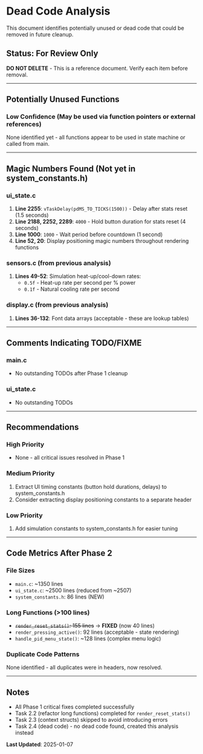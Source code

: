 # Dead Code Analysis

This document identifies potentially unused or dead code that could be removed in future cleanup.

## Status: For Review Only
**DO NOT DELETE** - This is a reference document. Verify each item before removal.

---

## Potentially Unused Functions

### Low Confidence (May be used via function pointers or external references)

None identified yet - all functions appear to be used in state machine or called from main.

---

## Magic Numbers Found (Not yet in system_constants.h)

### ui_state.c

1. **Line 2255**: `vTaskDelay(pdMS_TO_TICKS(1500))` - Delay after stats reset (1.5 seconds)
2. **Line 2188, 2252, 2289**: `4000` - Hold button duration for stats reset (4 seconds)
3. **Line 1000**: `1000` - Wait period before countdown (1 second)
4. **Line 52, 20**: Display positioning magic numbers throughout rendering functions

### sensors.c (from previous analysis)

1. **Lines 49-52**: Simulation heat-up/cool-down rates:
   - `0.5f` - Heat-up rate per second per % power
   - `0.1f` - Natural cooling rate per second

### display.c (from previous analysis)

1. **Lines 36-132**: Font data arrays (acceptable - these are lookup tables)

---

## Comments Indicating TODO/FIXME

### main.c

- No outstanding TODOs after Phase 1 cleanup

### ui_state.c

- No outstanding TODOs

---

## Recommendations

### High Priority
- None - all critical issues resolved in Phase 1

### Medium Priority
1. Extract UI timing constants (button hold durations, delays) to system_constants.h
2. Consider extracting display positioning constants to a separate header

### Low Priority
1. Add simulation constants to system_constants.h for easier tuning

---

## Code Metrics After Phase 2

### File Sizes
- `main.c`: ~1350 lines
- `ui_state.c`: ~2500 lines (reduced from ~2507)
- `system_constants.h`: 86 lines (NEW)

### Long Functions (>100 lines)
- ~~`render_reset_stats()`: 155 lines~~ → **FIXED** (now 40 lines)
- `render_pressing_active()`: 92 lines (acceptable - state rendering)
- `handle_pid_menu_state()`: ~128 lines (complex menu logic)

### Duplicate Code Patterns
None identified - all duplicates were in headers, now resolved.

---

## Notes

- All Phase 1 critical fixes completed successfully
- Task 2.2 (refactor long functions) completed for `render_reset_stats()`
- Task 2.3 (context structs) skipped to avoid introducing errors
- Task 2.4 (dead code) - no dead code found, created this analysis instead

**Last Updated**: 2025-01-07
